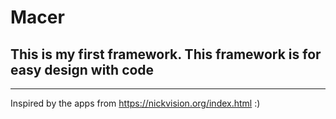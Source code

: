 # Macer
## This is my first framework. This framework is for easy design with code

---
Inspired by the apps from https://nickvision.org/index.html :)